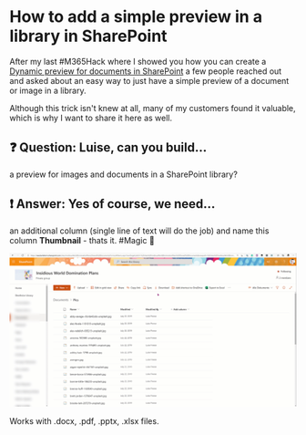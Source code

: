 # How to add a simple preview in a library in SharePoint

After my last #M365Hack where I showed you how you can create a [Dynamic preview for documents in SharePoint](https://m365princess.com/create-a-dynamic-preview-for-documents-in-sharepoint/) a few people reached out and asked about an easy way to just have a simple preview of a document or image in a library. 

Although this trick isn't knew at all, many of my customers found it valuable, which is why I want to share it here as well. 

## ❓ Question: Luise, can you build...

a preview for images and documents in a SharePoint library?

## ❗ Answer: Yes of course, we need...

an additional column (single line of text will do the job) and name this column **Thumbnail** - thats it. #Magic 🔮

![How to add a Thumnbail column to a library](https://github.com/LuiseFreese/blog/blob/main/media/Thumbnail.gif)

Works with .docx, .pdf, .pptx, .xlsx files.
